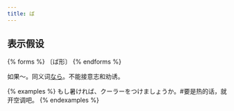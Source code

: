 ```yaml
---
title: ば
---
```


## 表示假设

{% forms %}
〔ば形〕
{% endforms %}

如果～。同义词[なら](../nara)。不能接意志和劝诱。

{% examples %}
もし暑ければ、クーラーをつけましょうか。#要是热的话，就开空调吧。
{% endexamples %}

